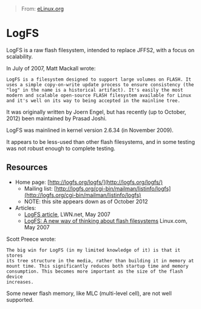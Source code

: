> From: [eLinux.org](http://eLinux.org/LogFS "http://eLinux.org/LogFS")


# LogFS



LogFS is a raw flash filesystem, intended to replace JFFS2, with a focus
on scalability.

In July of 2007, Matt Mackall wrote:

    LogFS is a filesystem designed to support large volumes on FLASH. It
    uses a simple copy-on-write update process to ensure consistency (the
    "log" in the name is a historical artifact). It's easily the most
    modern and scalable open-source FLASH filesystem available for Linux
    and it's well on its way to being accepted in the mainline tree.

It was originally written by Joern Engel, but has recently (up to
October, 2012) been maintained by Prasad Joshi.

LogFS was mainlined in kernel version 2.6.34 (in November 2009).

It appears to be less-used than other flash filesystems, and in some
testing was not robust enough to complete testing.

## Resources

-   Home page: [http://logfs.org/logfs/](http://logfs.org/logfs/)
    -   Mailing list:
        [http://logfs.org/cgi-bin/mailman/listinfo/logfs](http://logfs.org/cgi-bin/mailman/listinfo/logfs)
    -   NOTE: this site appears down as of October 2012
-   Articles:
    -   [LogFS article](http://lwn.net/Articles/234441), LWN.net, May
        2007
    -   [LogFS: A new way of thinking about flash
        filesystems](http://www.linux.com/articles/114295) Linux.com,
        May 2007

Scott Preece wrote:

    The big win for LogFS (in my limited knowledge of it) is that it stores
    its tree structure in the media, rather than building it in memory at
    mount time. This significantly reduces both startup time and memory
    consumption. This becomes more important as the size of the flash device
    increases.

Some newer flash memory, like MLC (multi-level cell), are not well
supported.


